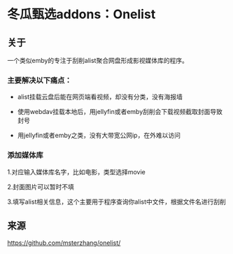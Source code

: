 # 冬瓜甄选addons：Onelist

## 关于

一个类似emby的专注于刮削alist聚合网盘形成影视媒体库的程序。 

### 主要解决以下痛点：

- alist挂载云盘后能在网页端看视频，却没有分类，没有海报墙

- 使用webdav挂载本地后，用jellyfin或者emby刮削会下载视频截取封面导致封号

- 用jellyfin或者emby之类，没有大带宽公网ip，在外难以访问

### 添加媒体库

1.对应输入媒体库名字，比如电影，类型选择movie 

2.封面图片可以暂时不填 

3.填写alist相关信息，这个主要用于程序查询你alist中文件，根据文件名进行刮削 

## 来源

https://github.com/msterzhang/onelist/
